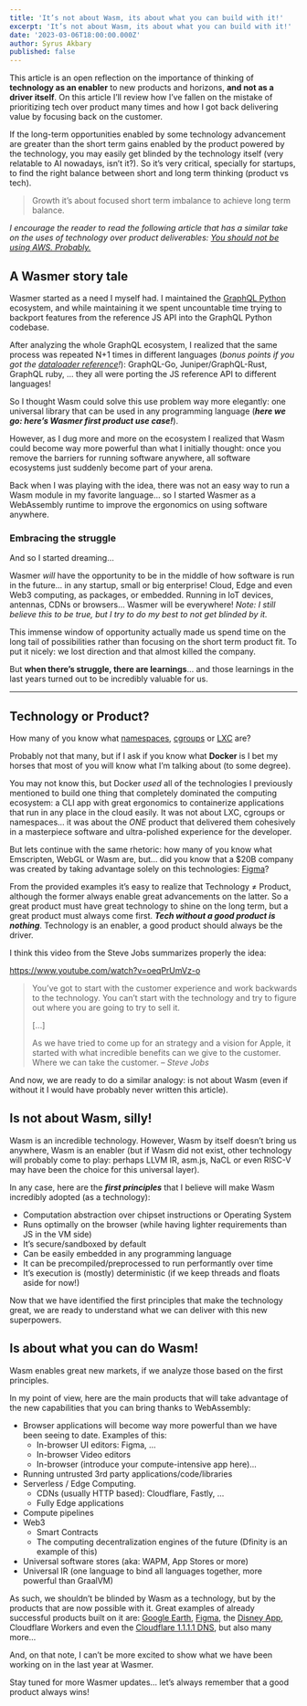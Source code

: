 ```yaml
---
title: 'It’s not about Wasm, its about what you can build with it!'
excerpt: 'It’s not about Wasm, its about what you can build with it!'
date: '2023-03-06T18:00:00.000Z'
author: Syrus Akbary
published: false
---
```


This article is an open reflection on the importance of thinking of **technology as an enabler** to new products and horizons, **and not as a driver itself**. On this article I’ll review how I’ve fallen on the mistake of prioritizing tech over product many times and how I got back delivering value by focusing back on the customer.

If the long-term opportunities enabled by some technology advancement are greater than the short term gains enabled by the product powered by the technology, you may easily get blinded by the technology itself (very relatable to AI nowadays, isn’t it?).
So it’s very critical, specially for startups, to find the right balance between short and long term thinking (product vs tech).

> Growth it’s about focused short term imbalance to achieve long term balance.

_I encourage the reader to read the following article that has a similar take on the uses of technology over product deliverables: [You should not be using AWS. Probably.](https://www.karlsutt.com/articles/you-should-not-be-using-aws/)_

## A Wasmer story tale

Wasmer started as a need I myself had. I maintained the [GraphQL Python](https://github.com/graphql-python) ecosystem, and while maintaining it we spent uncountable time trying to backport features from the reference JS API into the GraphQL Python codebase.

After analyzing the whole GraphQL ecosystem, I realized that the same process was repeated N+1 times in different languages (_bonus points if you got the [dataloader reference](https://github.com/graphql/dataloader)!_): GraphQL-Go, Juniper/GraphQL-Rust, GraphQL ruby, … they all were porting the JS reference API to different languages!

So I thought Wasm could solve this use problem way more elegantly: one universal library that can be used in any programming language (**_here we go: here’s Wasmer first product use case!_**).

However, as I dug more and more on the ecosystem I realized that Wasm could become way more powerful than what I initially thought: once you remove the barriers for running software anywhere, all software ecosystems just suddenly become part of your arena.

Back when I was playing with the idea, there was not an easy way to run a Wasm module in my favorite language… so I started Wasmer as a WebAssembly runtime to improve the ergonomics on using software anywhere.

### Embracing the struggle

And so I started dreaming…

Wasmer _will_ have the opportunity to be in the middle of how software is run in the future… in any startup, small or big enterprise! Cloud, Edge and even Web3 computing, as packages, or embedded. Running in IoT devices, antennas, CDNs or browsers… Wasmer will be everywhere!
_Note: I still believe this to be true, but I try to do my best to not get blinded by it._

This immense window of opportunity actually made us spend time on the long tail of possibilities rather than focusing on the short term product fit. To put it nicely: we lost direction and that almost killed the company.

But **when there’s struggle, there are learnings**… and those learnings in the last years turned out to be incredibly valuable for us.

---

## Technology or Product?

How many of you know what [namespaces](https://en.wikipedia.org/wiki/Linux_namespaces), [cgroups](https://en.wikipedia.org/wiki/Cgroups) or [LXC](https://en.wikipedia.org/wiki/LXC) are?

Probably not that many, but if I ask if you know what **Docker** is I bet my horses that most of you will know what I’m talking about (to some degree).

You may not know this, but Docker _used_ all of the technologies I previously mentioned to build one thing that completely dominated the computing ecosystem: a CLI app with great ergonomics to containerize applications that run in any place in the cloud easily. It was not about LXC, cgroups or namespaces… it was about the _ONE_ product that delivered them cohesively in a masterpiece software and ultra-polished experience for the developer.

But lets continue with the same rhetoric: how many of you know what Emscripten, WebGL or Wasm are, but… did you know that a $20B company was created by taking advantage solely on this technologies: [Figma](https://www.theverge.com/2022/11/8/23445821/figma-adobe-acquisition-design-vr-ai-meta)?

From the provided examples it’s easy to realize that Technology ≠ Product, although the former always enable great advancements on the latter. So a great product must have great technology to shine on the long term, but a great product must always come first. **_Tech without a good product is nothing_**. Technology is an enabler, a good product should always be the driver.

I think this video from the Steve Jobs summarizes properly the idea:

https://www.youtube.com/watch?v=oeqPrUmVz-o

> You’ve got to start with the customer experience and work backwards to the technology. You can’t start with the technology and try to figure out where you are going to try to sell it.
>
> […]
>
> As we have tried to come up for an strategy and a vision for Apple, it started with what incredible benefits can we give to the customer. Where we can take the customer.
> – <cite>Steve Jobs</cite>

And now, we are ready to do a similar analogy: is not about Wasm (even if without it I would have probably never written this article).

## Is not about Wasm, silly!

Wasm is an incredible technology. However, Wasm by itself doesn’t bring us anywhere, Wasm is an enabler (but if Wasm did not exist, other technology will probably come to play: perhaps LLVM IR, asm.js, NaCL or even RISC-V may have been the choice for this universal layer).

In any case, here are the **_first principles_** that I believe will make Wasm incredibly adopted (as a technology):

- Computation abstraction over chipset instructions or Operating System
- Runs optimally on the browser (while having lighter requirements than JS in the VM side)
- It’s secure/sandboxed by default
- Can be easily embedded in any programming language
- It can be precompiled/preprocessed to run performantly over time
- It’s execution is (mostly) deterministic (if we keep threads and floats aside for now!)

Now that we have identified the first principles that make the technology great, we are ready to understand what we can deliver with this new superpowers.

## Is about what you can do Wasm!

Wasm enables great new markets, if we analyze those based on the first principles.

In my point of view, here are the main products that will take advantage of the new capabilities that you can bring thanks to WebAssembly:

- Browser applications will become way more powerful than we have been seeing to date. Examples of this:
  - In-browser UI editors: Figma, …
  - In-browser Video editors
  - In-browser (introduce your compute-intensive app here)…
- Running untrusted 3rd party applications/code/libraries
- Serverless / Edge Computing.
  - CDNs (usually HTTP based): Cloudflare, Fastly, …
  - Fully Edge applications
- Compute pipelines
- Web3
  - Smart Contracts
  - The computing decentralization engines of the future (Dfinity is an example of this)
- Universal software stores (aka: WAPM, App Stores or more)
- Universal IR (one language to bind all languages together, more powerful than GraalVM)

As such, we shouldn’t be blinded by Wasm as a technology, but by the products that are now possible with it. Great examples of already successful products built on it are: [Google Earth](https://web.dev/earth-webassembly/), [Figma](https://www.figma.com/blog/webassembly-cut-figmas-load-time-by-3x/), the [Disney App](https://medium.com/disney-streaming/introducing-the-disney-application-development-kit-adk-ad85ca139073), Cloudflare Workers and even the [Cloudflare 1.1.1.1 DNS](https://blog.cloudflare.com/big-pineapple-intro/), but also many more…

And, on that note, I can’t be more excited to show what we have been working on in the last year at Wasmer.

Stay tuned for more Wasmer updates… let’s always remember that a good product always wins!
